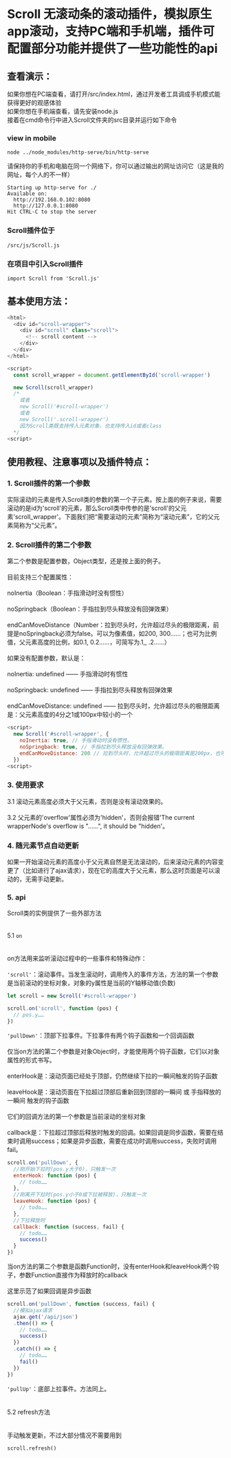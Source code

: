 # Scroll 无滚动条的滚动插件，模拟原生app滚动，支持PC端和手机端，插件可配置部分功能并提供了一些功能性的api
## 查看演示：
如果你想在PC端查看，请打开/src/index.html，通过开发者工具调成手机模式能获得更好的观感体验<br/>
如果你想在手机端查看，请先安装node.js<br/>
接着在cmd命令行中进入Scroll文件夹的src目录并运行如下命令<br/>
### view in mobile
```
node ../node_modules/http-serve/bin/http-serve
```
请保持你的手机和电脑在同一个网络下，你可以通过输出的网址访问它（这是我的网址，每个人的不一样）
```
Starting up http-serve for ./
Available on:
  http://192.168.0.102:8080
  http://127.0.0.1:8080
Hit CTRL-C to stop the server
```
### Scroll插件位于
```
/src/js/Scroll.js
```
### 在项目中引入Scroll插件
```
import Scroll from 'Scroll.js'
```
## 基本使用方法：
```javascript
<html>
  <div id="scroll-wrapper">
    <div id="scroll" class="scroll">
      <!-- scroll content -->
    </div>
  </div>
</html>

<script>
  const scroll_wrapper = document.getElementById('scroll-wrapper')

  new Scroll(scroll_wrapper)
  /*
    或者
    new Scroll('#scroll-wrapper')
    或者
    new Scroll('.scroll-wrapper')
    因为Scroll类既支持传入元素对象，也支持传入id或者class
  */
<script>
```
## 使用教程、注意事项以及插件特点：
### 1. Scroll插件的第一个参数
实际滚动的元素是传入Scroll类的参数的第一个子元素。按上面的例子来说，需要滚动的是id为'scroll'的元素，那么Scroll类中传参的是'scroll'的父元素'scroll_wrapper'。下面我们把“需要滚动的元素”简称为“滚动元素”，它的父元素简称为“父元素”。
### 2. Scroll插件的第二个参数
第二个参数是配置参数，Object类型，还是按上面的例子。<br/><br/>
目前支持三个配置属性：<br/><br/>
noInertia（Boolean：手指滑动时没有惯性）<br/><br/>
noSpringback（Boolean：手指拉到尽头释放没有回弹效果）<br/><br/>
endCanMoveDistance（Number：拉到尽头时，允许超过尽头的极限距离，前提是noSpringback必须为false。可以为像素值，如200, 300……；也可为比例值，父元素高度的比例，如0.1, 0.2……，可简写为.1,, .2……）<br/><br/>
如果没有配置参数，默认是：<br/><br/>
noInertia: undefined —— 手指滑动时有惯性<br/><br/>
noSpringback: undefined —— 手指拉到尽头释放有回弹效果<br/><br/>
endCanMoveDistance: undefined —— 拉到尽头时，允许超过尽头的极限距离是：父元素高度的4分之1或100px中较小的一个
```javascript
<script>
  new Scroll('#scroll-wrapper', {
    noInertia: true, // 手指滑动时没有惯性。
    noSpringback: true, // 手指拉到尽头释放没有回弹效果。
    endCanMoveDistance: 200 // 拉到尽头时，允许超过尽头的极限距离是200px，也可以为0.3或.3等，这时极限距离是父元素高度的30%。
  })
<script>
```
### 3. 使用要求
3.1 滚动元素高度必须大于父元素，否则是没有滚动效果的。<br/><br/>
3.2 父元素的'overflow'属性必须为'hidden'，否则会报错'The current wrapperNode's overflow is "……", it should be "hidden'。
### 4. 随元素节点自动更新
如果一开始滚动元素的高度小于父元素自然是无法滚动的，后来滚动元素的内容变更了（比如进行了ajax请求），现在它的高度大于父元素，那么这时页面是可以滚动的，无需手动更新。
### 5. api
Scroll类的实例提供了一些外部方法<br/><br/><br/>
5.1 `on`<br/><br/><br/>
on方法用来监听滚动过程中的一些事件和特殊动作：<br/><br/>
`'scroll'`：滚动事件。当发生滚动时，调用传入的事件方法，方法的第一个参数是当前滚动的坐标对象，对象的y属性是当前的Y轴移动值(负数)
```javascript
let scroll = new Scroll('#scroll-wrapper')

scroll.on('scroll', function (pos) {
  // pos.y……
})
```
`'pullDown'`：顶部下拉事件。下拉事件有两个钩子函数和一个回调函数<br/><br/>
仅当on方法的第二个参数是对象Object时，才能使用两个钩子函数，它们以对象属性的形式书写。<br/><br/>
enterHook是：滚动页面已经处于顶部，仍然继续下拉的一瞬间触发的钩子函数<br/><br/>
leaveHook是：滚动页面在下拉超过顶部后重新回到顶部的一瞬间 或 手指释放的一瞬间 触发的钩子函数<br/><br/>
它们的回调方法的第一个参数是当前滚动的坐标对象<br/><br/>
callback是：下拉超过顶部后释放时触发的回调。如果回调是同步函数，需要在结束时调用success；如果是异步函数，需要在成功时调用success，失败时调用fail。
```javascript
scroll.on('pullDown', {
  //刚开始下拉时(pos.y大于0)，只触发一次
  enterHook: function (pos) {
    // todo……
  },
  //刚离开下拉时(pos.y小于0或下拉被释放)，只触发一次
  leaveHook: function (pos) {
    // todo……
  },
  //下拉释放时
  callback: function (success, fail) {
    // todo……
    success()
  }
})
```
当on方法的第二个参数是函数Function时，没有enterHook和leaveHook两个钩子，参数Function直接作为释放时的callback<br/><br/>
这里示范了如果回调是异步函数
```javascript
scroll.on('pullDown', function (success, fail) {
  //模拟ajax请求
  ajax.get('/api/json')
  .then(() => {
    // todo……
    success()
  })
  .catch(() => {
    // todo……
    fail()
  })
})
```
`'pullUp'`：底部上拉事件。方法同上。<br/><br/><br/>
5.2 refresh方法<br/><br/><br/>
手动触发更新，不过大部分情况不需要用到
```
scroll.refresh()
```
